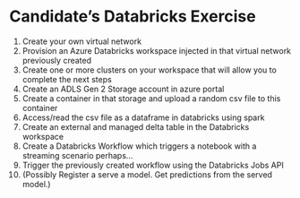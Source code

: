 # Candidate’s Databricks Exercise 

1. Create your own virtual network 
1. Provision an Azure Databricks workspace injected in that virtual network previously created 
1. Create one or more clusters on your workspace that will allow you to complete the next steps 
1. Create an ADLS Gen 2 Storage account in azure portal 
1. Create a container in that storage and upload a random csv file to this container 
1. Access/read the csv file as a dataframe in databricks using spark 
1. Create an external and managed delta table in the Databricks workspace 
1. Create a Databricks Workflow which triggers a notebook with a streaming scenario perhaps… 
1. Trigger the previously created workflow using the Databricks Jobs API 
1. (Possibly Register a serve a model. Get predictions from the served model.) 
